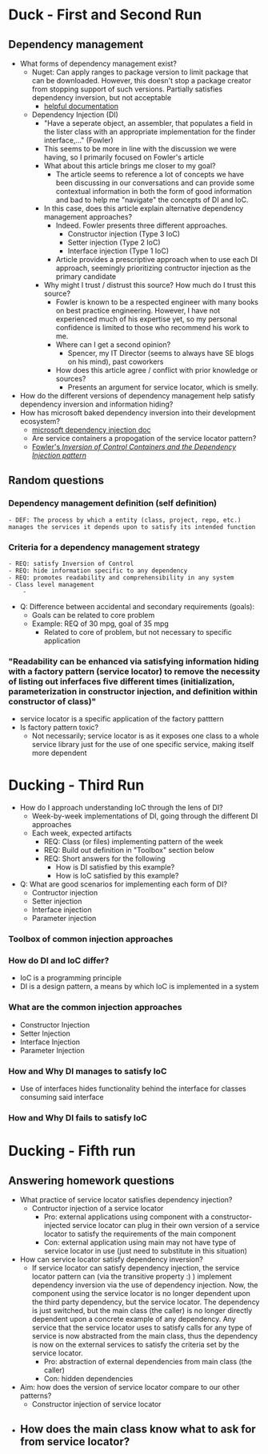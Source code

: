 # Duck - First and Second Run

## Dependency management
- What forms of dependency management exist?
    - Nuget: Can apply ranges to package version to limit package that can be downloaded. However, this doesn't stop a package creator from stopping support of such versions. Partially satisfies dependency inversion, but not acceptable
        - [helpful documentation](https://docs.microsoft.com/en-us/dotnet/standard/library-guidance/dependencies)
    - Dependency Injection (DI)
        - "Have a seperate object, an assembler, that populates a field in the lister class with an appropriate implementation for the finder interface,..." (Fowler)
        - This seems to be more in line with the discussion we were having, so I primarily focused on Fowler's article
        - What about this article brings me closer to my goal? 
            - The article seems to reference a lot of concepts we have been discussing in our conversations and can provide some contextual information in both the form of good information and bad to help me "navigate" the concepts of DI and IoC.
        - In this case, does this article explain alternative dependency management approaches? 
            - Indeed. Fowler presents three different approaches.
                - Constructor injection (Type 3 IoC)
                - Setter injection (Type 2 IoC)
                - Interface injection (Type 1 IoC)
            - Article provides a prescriptive approach when to use each DI approach, seemingly prioritizing contructor injection as the primary candidate
        - Why might I trust / distrust this source? How much do I trust this source? 
            - Fowler is known to be a respected engineer with many books on best practice engineering. However, I have not experienced much of his expertise yet, so my personal confidence is limited to those who recommend his work to me.
            - Where can I get a second opinion?
                - Spencer, my IT Director (seems to always have SE blogs on his mind), past coworkers
            - How does this article agree / conflict with prior knowledge or sources? 
                - Presents an argument for service locator, which is smelly. 
- How do the different versions of dependency management help satisfy dependency inversion and information hiding?
- How has microsoft baked dependency inversion into their development ecosystem?
    - [microsoft dependency injection doc](https://docs.microsoft.com/en-us/dotnet/core/extensions/dependency-injection)
    - Are service containers a propogation of the service locator pattern?
    - [Fowler's <em>Inversion of Control Containers and the Dependency Injection pattern</em>](https://www.martinfowler.com/articles/injection.html)

## Random questions

### Dependency management definition (self definition) 
    - DEF: The process by which a entity (class, project, repo, etc.) manages the services it depends upon to satisfy its intended function
### Criteria for a dependency management strategy
    - REQ: satisfy Inversion of Control
    - REQ: hide information specific to any dependency
    - REQ: promotes readability and comprehensibility in any system
    - Class level management
        - 

- Q: Difference between accidental and secondary requirements (goals):
    - Goals can be related to core problem
    - Example: REQ of 30 mpg, goal of 35 mpg
        - Related to core of problem, but not necessary to specific application

### "Readability can be enhanced via satisfying information hiding with a factory pattern (service locator) to remove the necessity of listing out inferfaces five different times (initialization, parameterization in constructor injection, and definition within constructor of class)"
- service locator is a specific application of the factory patttern
- Is factory pattern toxic?
    - Not necessarily; service locator is as it exposes one class to a whole service library just for the use of one specific service, making itself more dependent


# Ducking - Third Run
- How do I approach understanding IoC through the lens of DI?
    - Week-by-week implementations of DI, going through the different DI approaches
    - Each week, expected artifacts
        - REQ: Class (or files) implementing pattern of the week
        - REQ: Build out definition in "Toolbox" section below
        - REQ: Short answers for the following
            - How is DI satisfied by this example?
            - How is IoC satisfied by this example?
- Q: What are good scenarios for implementing each form of DI?
    - Contructor injection
    - Setter injection
    - Interface injection
    - Parameter injection

### Toolbox of common injection approaches

### How do DI and IoC differ?
- IoC is a programming principle
- DI is a design pattern, a means by which IoC is implemented in a system

### What are the common injection approaches
- Constructor Injection
- Setter Injection
- Interface Injection
- Parameter Injection

### How and Why DI manages to satisfy IoC
- Use of interfaces hides functionality behind the interface for classes consuming said interface

### How and Why DI fails to satisfy IoC

# Ducking - Fifth run

## Answering homework questions
- What practice of service locator satisfies dependency injection? 
    - Contructor injection of a service locator
        - Pro: external applications using component with a constructor-injected service locator can plug in their own version of a service locator to satisfy the requirements of the main component
        - Con: external application using main may not have type of service locator in use (just need to substitute in this situation)
- How can service locator satisfy dependency inversion?
    - If service locator can satisfy dependency injection, the service locator pattern can (via the transitive property :) ) implement dependency inversion via the use of dependency injection. Now, the component using the service locator is no longer dependent upon the third party dependency, but the service locator. The dependency is just switched, but the main class (the caller) is no longer directly dependent upon a concrete example of any dependency. Any service that the service locator uses to satisfy calls for any type of service is now abstracted from the main class, thus the dependency is now on the external services to satisfy the criteria set by the service locator. 
        - Pro: abstraction of external dependencies from main class (the caller)
        - Con: hidden dependencies
- Aim: how does the version of service locator compare to our other patterns?
    - Constructor injection of service locator 
- How does the main class know what to ask for from service locator?
    - 